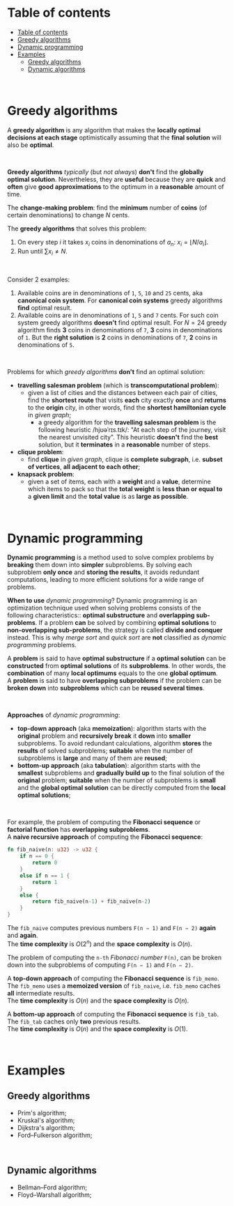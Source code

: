 # Table of contents
- [Table of contents](#table-of-contents)
- [Greedy algorithms](#greedy-algorithms)
- [Dynamic programming](#dynamic-programming)
- [Examples](#examples)
  - [Greedy algorithms](#greedy-algorithms-1)
  - [Dynamic algorithms](#dynamic-algorithms)

<br>

# Greedy algorithms
A **greedy algorithm** is any algorithm that makes the **locally optimal decisions at each stage** optimistically assuming that the **final solution** will also be **optimal**.<br>

<br>

**Greedy algorithms** *typically* (but *not always*) **don't** find the **globally optimal solution**. Nevertheless, they are **useful** because they are **quick** and **often** give **good approximations** to the optimum in a **reasonable** amount of time.<br>

The **change-making problem**: find the **minimum** number of **coins** (of certain denominations) to change $N$ cents.<br>

The **greedy algorithms** that solves this problem:
1. On every step $i$ it takes $x_{i}$ coins in denominations of $a_n$: $x_{i}=\lfloor N/a_{i}\rfloor$.
2. Run until $\sum x_{i} \ne N$.

<br>

Consider 2 examples:
1. Available coins are in denominations of `1`, `5`, `10` and `25` cents, aka **canonical coin system**. For **canonical coin systems** greedy algorithms **find** optimal result.
2. Available coins are in denominations of `1`, `5` and `7` cents. For such coin system greedy algorithms **doesn't** find optimal result. For $N=24$ greedy algorithm finds **3** coins in denominations of `7`, **3** coins in denominations of `1`. But the **right solution** is **2** coins in denominations of `7`, **2** coins in denominations of `5`.

<br>

Problems for which *greedy algorithms* **don't** find an optimal solution:
- **travelling salesman problem** (which is **transcomputational problem**):
  - given a list of cities and the distances between each pair of cities, find the **shortest route** that visits **each** city exactly **once** and **returns** to the **origin** city, in other words, find the **shortest hamiltonian cycle** in *given graph*;
    - a greedy algorithm for the **travelling salesman problem** is the following heuristic /hjʊəˈrɪs.tɪk/: "At each step of the journey, visit the nearest unvisited city". This heuristic **doesn't** find the **best** solution, but it **terminates** in a **reasonable** number of steps.
- **clique problem**:
  - find **clique** in *given graph*, clique is **complete subgraph**, i.e. **subset of vertices**, **all adjacent to each other**;
- **knapsack problem**:
  - given a set of items, each with a **weight** and a **value**, determine which items to pack so that the **total weight** is **less than or equal to** a **given limit** and the **total value** is as **large as possible**.

<br>

# Dynamic programming
**Dynamic programming** is a method used to solve complex problems by **breaking** them down into **simpler** subproblems. By solving each subproblem **only once** and **storing the results**, it avoids redundant computations, leading to more efficient solutions for a wide range of problems.<br>

**When to use** *dynamic programming*? Dynamic programming is an optimization technique used when solving problems consists of the following characteristics:: **optimal substructure** and **overlapping sub-problems**.
If a problem **can** be solved by combining **optimal solutions** to **non-overlapping sub-problems**, the strategy is called **divide and conquer** instead. This is why *merge sort* and *quick sort* are **not** classified as *dynamic programming* problems.<br>

A **problem** is said to have **optimal substructure** if a **optimal solution** can be **constructed** from **optimal solutions** of its **subproblems**. In other words, the **combination** of many **local optimums** equals to the one **global optimum**.<br>
A **problem** is said to have **overlapping subproblems** if the problem can be **broken down** into **subproblems** which can be **reused several times**.<br>

<br>

**Approaches** of *dynamic programming*:
- **top-down approach** (aka **memoization**): algorithm starts with the **original** problem and **recursively break** it **down** into **smaller** subproblems. To avoid redundant calculations, algorithm **stores** the **results** of solved subproblems; **suitable** when the number of subproblems is **large** and many of them are **reused**;
- **bottom-up approach** (aka **tabulation**): algorithm starts with the **smallest** subproblems and **gradually build up** to the final solution of the **original** problem; **suitable** when the number of subproblems is **small** and the **global optimal solution** can be directly computed from the **local optimal solutions**;

<br>

For example, the problem of computing the **Fibonacci sequence** or **factorial function** has **overlapping subproblems**.<br>
A **naive recursive approach** of computing the **Fibonacci sequence**:
```rust
fn fib_naive(n: u32) -> u32 {
    if n == 0 {
        return 0
    }
    else if n == 1 {
        return 1
    }
    else {
        return fib_naive(n-1) + fib_naive(n-2)
    }
}
```

The `fib_naive` computes previous numbers `F(n − 1)` and `F(n − 2)` **again** and **again**.<br>
The **time complexity** is $O(2^n)$ and the **space complexity** is $O(n)$.<br>

The problem of computing the `n-th` *Fibonacci number* `F(n)`, can be broken down into the subproblems of computing `F(n − 1)` and `F(n − 2)`.<br>

A **top-down approach** of computing the **Fibonacci sequence** is `fib_memo`. The `fib_memo` uses a **memoized version** of `fib_naive`, i.e. `fib_memo` caches **all** intermediate results.<br>
The **time complexity** is $O(n)$ and the **space complexity** is $O(n)$.<br>

A **bottom-up approach** of computing the **Fibonacci sequence** is `fib_tab`. The `fib_tab` caches only **two** previous results.<br>
The **time complexity** is $O(n)$ and the **space complexity** is $O(1)$.<br>

<br>

# Examples
## Greedy algorithms
- Prim's algorithm;
- Kruskal's algorithm;
- Dijkstra's algorithm;
- Ford–Fulkerson algorithm;

<br>

## Dynamic algorithms
- Bellman–Ford algorithm;
- Floyd–Warshall algorithm;

<br>